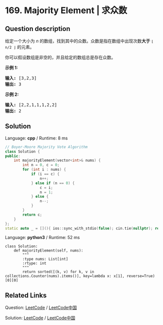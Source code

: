 # 169. Majority Element | 求众数

## Question description

<!--If you want to use the English description, use <p>Given an array of size <i>n</i>, find the majority element. The majority element is the element that appears <b>more than</b> <code>&lfloor; n/2 &rfloor;</code> times.</p>

<p>You may assume that the array is non-empty and the majority element always exist in the array.</p>

<p><strong>Example 1:</strong></p>

<pre>
<strong>Input:</strong> [3,2,3]
<strong>Output:</strong> 3</pre>

<p><strong>Example 2:</strong></p>

<pre>
<strong>Input:</strong> [2,2,1,1,1,2,2]
<strong>Output:</strong> 2
</pre>
 instead-->
<p>给定一个大小为 <em>n </em>的数组，找到其中的众数。众数是指在数组中出现次数<strong>大于</strong>&nbsp;<code>&lfloor; n/2 &rfloor;</code>&nbsp;的元素。</p>

<p>你可以假设数组是非空的，并且给定的数组总是存在众数。</p>

<p><strong>示例&nbsp;1:</strong></p>

<pre><strong>输入:</strong> [3,2,3]
<strong>输出:</strong> 3</pre>

<p><strong>示例&nbsp;2:</strong></p>

<pre><strong>输入:</strong> [2,2,1,1,1,2,2]
<strong>输出:</strong> 2
</pre>




## Solution

Language: **cpp**  /  Runtime: 8 ms

```cpp
// Boyer-Moore Majority Vote Algorithm
class Solution {
public:
    int majorityElement(vector<int>& nums) {
        int n = 0, c = 0;
        for (int i : nums) {
            if (i == c) {
                n++;
            } else if (n == 0) {
                c = i;
                n = 1;
            } else {
                n--;
            }
        }
        return c;
    }
};
static auto _ = [](){ ios::sync_with_stdio(false); cin.tie(nullptr); return 0; }();
```

Language: **python3**  /  Runtime: 52 ms

```python3
class Solution:
    def majorityElement(self, nums):
        """
        :type nums: List[int]
        :rtype: int
        """
        return sorted([(k, v) for k, v in collections.Counter(nums).items()], key=lambda x: x[1], reverse=True)[0][0]
```



## Related Links

Question: [LeetCode](https://leetcode.com/problems/majority-element/description/)  /  [LeetCode中国](https://leetcode-cn.com/problems/majority-element/description/)

Solution: [LeetCode](https://leetcode.com/articles/majority-element/)  /  [LeetCode中国](https://leetcode-cn.com/articles/majority-element/)